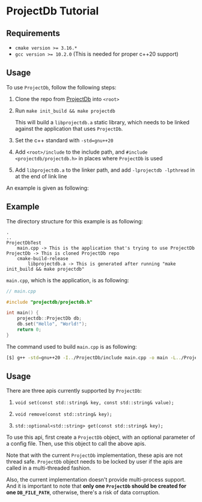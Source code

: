 # ProjectDb Tutorial

## Requirements

- `cmake version >= 3.16.*`
- `gcc version >= 10.2.0` (This is needed for proper c++20 support)

## Usage

To use `ProjectDb`, follow the following steps:

1. Clone the repo from [ProjectDb](https://github.com/mli9502/ProjectDb) into `<root>`

2. Run `make init_build && make projectdb`
  
    This will build a `libprojectdb.a` static library, which needs to be linked against the application that uses `ProjectDb`.

3. Set the c++ standard with `-std=gnu++20`

3. Add `<root>/include` to the include path, and `#include <projectdb/projectdb.h>` in places where `ProjectDb` is used

4. Add `libprojectdb.a` to the linker path, and add `-lprojectdb -lpthread` in at the end of link line

An example is given as following:

## Example

The directory structure for this example is as following:
```
.
..
ProjectDbTest
    main.cpp -> This is the application that's trying to use ProjectDb
ProjectDb -> This is cloned ProjectDb repo 
    cmake-build-release
        libprojectdb.a -> This is generated after running "make init_build && make projectdb"
```
`main.cpp`, which is the application, is as following:
```c++
// main.cpp

#include "projectdb/projectdb.h"

int main() {
    projectdb::ProjectDb db;
    db.set("Hello", "World!");
    return 0;
}
```
The command used to build `main.cpp` is as following:
```bash
[$] g++ -std=gnu++20 -I../ProjectDb/include main.cpp -o main -L../ProjectDb/cmake-build-release/ -lprojectdb -lpthread
```

## Usage 

There are three apis currently supported by `ProjectDb`:

1. `void set(const std::string& key, const std::string& value);`

2. `void remove(const std::string& key);`

3. `std::optional<std::string> get(const std::string& key);`

To use this api, first create a `ProjectDb` object, with an optional parameter of a config file. Then, use this object to call the above apis.

Note that with the current `ProjectDb` implementation, these apis are not thread safe. `ProjectDb` object needs to be locked by user if the apis are called in a multi-threaded fashion. 

Also, the current implementation doesn't provide multi-process support. And it is important to note that __only one `ProjectDb` should be created for one `DB_FILE_PATH`__, otherwise, there's a risk of data corruption.
